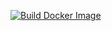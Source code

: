 [![Build Docker Image](https://github.com/xuezbot/mcsmanagerarm/actions/workflows/docker.yml/badge.svg?branch=main)](https://github.com/xuezbot/mcsmanagerarm/actions/workflows/docker.yml)
